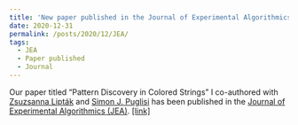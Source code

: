 ```yaml
---
title: 'New paper published in the Journal of Experimental Algorithmics (JEA)'
date: 2020-12-31
permalink: /posts/2020/12/JEA/
tags:
  - JEA
  - Paper published
  - Journal
---
```


Our paper titled “Pattern Discovery in Colored Strings” I co-authored with [Zsuzsanna Lipták](http://profs.scienze.univr.it/~liptak/) and [Simon J. Puglisi](https://www.cs.helsinki.fi/u/puglisi/) has been published in the [Journal of Experimental Algorithmics (JEA)](https://dl.acm.org/journal/jea). [[link]](https://dl.acm.org/doi/10.1145/3429280)